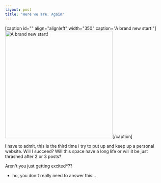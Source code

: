 ```yaml
---
layout: post
title: "Here we are. Again"
---
```

[caption id="" align="alignleft" width="350" caption="A brand new start!"]<img title="A brand new start!" src="http://www.avalonwine.com/man-excited-rocking-350p.jpg" alt="A brand new start!" width="350" height="350" />[/caption]

I have to admit, this is the third time I try to put up and keep up a personal website. Will I succeed? Will this space have a long life or will it be just thrashed after 2 or 3 posts?

Aren't you just getting excited*??

* no, you don't really need to answer this...